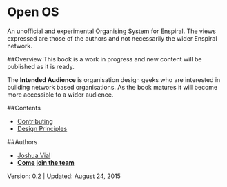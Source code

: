 # Open OS
An unofficial and experimental Organising System for Enspiral. The views expressed are those of the authors and not necessarily the wider Enspiral network.

##Overview 
This book is a work in progress and new content will be published as it is ready.

The **Intended Audience** is organisation design geeks who are interested in building network based organisations. As the book matures it will become more accessible to a wider audience.

##Contents

* [Contributing](./CONTRIBUTING.md)
* [Design Principles](./design_principles.md)

##Authors
* [Joshua Vial](http://joshuavial.com)
* **[Come join the team](./CONTRIBUTING.md)**


Version: 0.2 | Updated: August 24, 2015